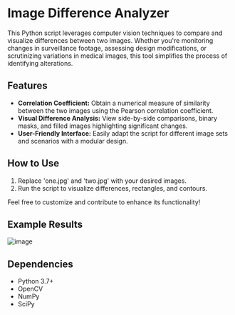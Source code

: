 # Image Difference Analyzer

This Python script leverages computer vision techniques to compare and visualize differences between two images. Whether you're monitoring changes in surveillance footage, assessing design modifications, or scrutinizing variations in medical images, this tool simplifies the process of identifying alterations.

## Features
- **Correlation Coefficient:** Obtain a numerical measure of similarity between the two images using the Pearson correlation coefficient.
- **Visual Difference Analysis:** View side-by-side comparisons, binary masks, and filled images highlighting significant changes.
- **User-Friendly Interface:** Easily adapt the script for different image sets and scenarios with a modular design.

## How to Use
1. Replace 'one.jpg' and 'two.jpg' with your desired images.
2. Run the script to visualize differences, rectangles, and contours.

Feel free to customize and contribute to enhance its functionality!

## Example Results


![image](https://github.com/abs768/Detecting-changes-between-two-images-using-Pearson-Correlation-Coefficient/assets/91774301/1bf42e76-2660-42ed-9cc8-565df3c2398b)


## Dependencies
- Python 3.7+
- OpenCV
- NumPy
- SciPy
